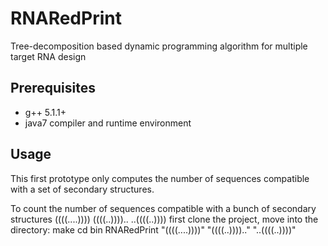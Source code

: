 # RNARedPrint
Tree-decomposition based dynamic programming algorithm for multiple target RNA design

## Prerequisites
 * g++ 5.1.1+
 * java7 compiler and runtime environment
 
## Usage
This first prototype only computes the number of sequences compatible with a set of secondary structures.

To count the number of sequences compatible with a bunch of secondary structures 
  ((((....))))
  ((((..))))..
  ..((((..))))
first clone the project, move into the directory:
  make
  cd bin
  RNARedPrint  "((((....))))" "((((..)))).." "..((((..))))"
